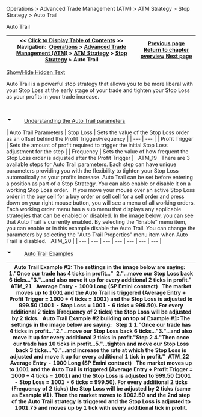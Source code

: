 ﻿


Operations \> Advanced Trade Management (ATM) \> ATM Strategy \> Stop Strategy \> Auto Trail






















Auto Trail







| \<\< [Click to Display Table of Contents](auto_trail.md) \>\> **Navigation:**     [Operations](operations-1.md) \> [Advanced Trade Management (ATM)](advanced_trade_management_atm-1.md) \> [ATM Strategy](atm_strategy-1.md) \> [Stop Strategy](stop_strategy-1.md) \> Auto Trail | [Previous page](auto_breakeven-1.md) [Return to chapter overview](stop_strategy-1.md) [Next page](manage_atm_strategy_templates-1.md) |
| --- | --- |




[Show/Hide Hidden Text](javascript:HMToggleExpandAll(!HMAnyToggleOpen()) "Click to open/close expanding sections")









Auto Trail is a powerful stop strategy that allows you to be more liberal with your Stop Loss at the early stage of your trade and tighten your Stop Loss as your profits in your trade increase.


 


![tog_minus](tog_minus-1.gif)        [Understanding the Auto Trail parameters](javascript:HMToggle('toggle','UnderstandingTheAutoTrailParameters','UnderstandingTheAutoTrailParameters_ICON'))




| Auto Trail Parameters   | Stop Loss | Sets the value of the Stop Loss order as an offset behind the Profit Trigger/Frequency | | --- | --- | | Profit Trigger | Sets the amount of profit required to trigger the initial Stop Loss adjustment for the step | | Frequency | Sets the value of how frequent the Stop Loss order is adjusted after the Profit Trigger |      ATM_19   There are 3 available steps for Auto Trail parameters. Each step can have unique parameters providing you with the flexibility to tighten your Stop Loss automatically as your profits increase. Auto Trail can be set before entering a position as part of a Stop Strategy. You can also enable or disable it on a working Stop Loss order.   If you move your mouse over an active Stop Loss order in the buy cell for a buy order or sell cell for a sell order and press down on your right mouse button, you will see a menu of all working orders. Each working order menu has a sub menu that displays any applicable strategies that can be enabled or disabled. In the image below, you can see that Auto Trail is currently enabled. By selecting the "Enable" menu item, you can enable or in this example disable the Auto Trail. You can change the parameters by selecting the "Auto Trail Properties" menu item when Auto Trail is disabled.   ATM_20 |
| --- | --- | --- | --- | --- | --- | --- |



![tog_minus](tog_minus-1.gif)        [Auto Trail Examples](javascript:HMToggle('toggle','AutoTrailExamples','AutoTrailExamples_ICON'))




| Auto Trail Example \#1: The settings in the image below are saying:   1\."Once our trade has 4 ticks in profit..."  2\."...move our Stop Loss back 6 ticks..."3\."...and also move it up for every additional 2 ticks in profit."  ATM_21   Average Entry \- 1000 Long (SP Emini contract)   The market moves up to 1001 and the Auto Trail is triggered (Average Entry \+ Profit Trigger \= 1000 \+ 4 ticks \= 1001\) and the Stop Loss is adjusted to 999\.50 (1001 \- Stop Loss \= 1001 \- 6 ticks \= 999\.50\). For every additional 2 ticks (Frequency of 2 ticks) the Stop Loss will be adjusted by 2 ticks.   Auto Trail Example \#2 building on top of Example \#1: The settings in the image below are saying:   Step 1 1\."Once our trade has 4 ticks in profit..."2\."...move our Stop Loss back 6 ticks..."3\."...and also move it up for every additional 2 ticks in profit."Step 2 4\."Then once our trade has 10 ticks in profit...5\."...tighten and move our Stop Loss back 3 ticks..."6\."...and increase the rate at which the Stop Loss is adjusted and move it up for every additional 1 tick in profit."  ATM_22   Average Entry \- 1000 Long (SP Emini contract)   The market moves up to 1001 and the Auto Trail is triggered (Average Entry \+ Profit Trigger \= 1000 \+ 4 ticks \= 1001\) and the Stop Loss is adjusted to 999\.50 (1001 \- Stop Loss \= 1001 \- 6 ticks \= 999\.50\). For every additional 2 ticks (Frequency of 2 ticks) the Stop Loss will be adjusted by 2 ticks (same as Example \#1\). Then the market moves to 1002\.50 and the 2nd step of the Auto Trail strategy is triggered and the Stop Loss is adjusted to 1001\.75 and moves up by 1 tick with every additional tick in profit. |
| --- |










